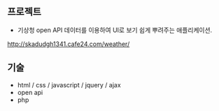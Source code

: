 ## 프로젝트
 - 기상청 open API 데이터를 이용하여 UI로 보기 쉽게 뿌려주는 애플리케이션.
 
 http://skadudgh1341.cafe24.com/weather/
 
 

 ## 기술
  - html / css / javascript / jquery / ajax
  - open api
  - php